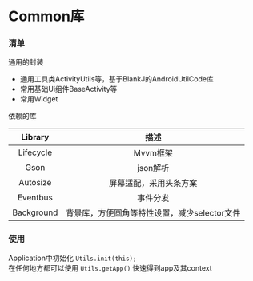 # Common库

### 清单
通用的封装
- 通用工具类ActivityUtils等，基于BlankJ的AndroidUtilCode库
- 常用基础Ui组件BaseActivity等
- 常用Widget 
 
依赖的库  

Library | 描述
:-: | :-: 
Lifecycle | Mvvm框架  
Gson | json解析  
Autosize | 屏幕适配，采用头条方案  
Eventbus | 事件分发  
Background | 背景库，方便圆角等特性设置，减少selector文件  

### 使用
Application中初始化 `Utils.init(this);`  
在任何地方都可以使用 `Utils.getApp()` 快速得到app及其context